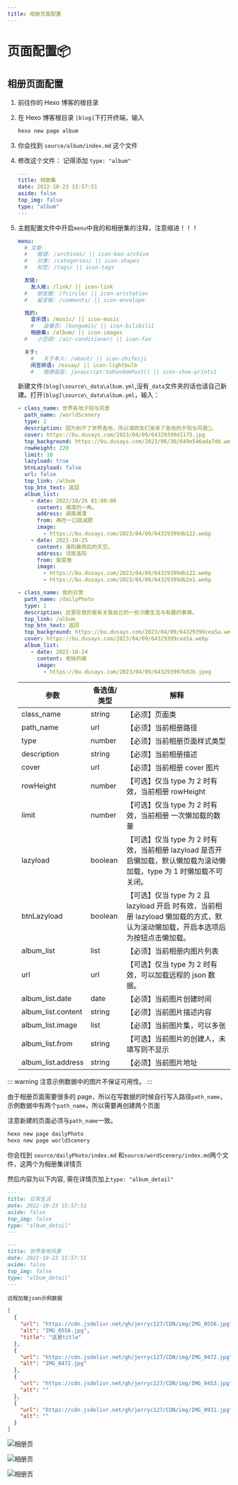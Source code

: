 ```yaml
---
title: 相册页面配置
---
```

# 页面配置📦
## 相册页面配置

1. 前往你的 Hexo 博客的根目录

2. 在 Hexo 博客根目录 `[blog]`下打开终端，输入
    ```bash
    hexo new page album
    ```

3. 你会找到 `source/album/index.md` 这个文件

4. 修改这个文件：
   记得添加 `type: "album"`
    ```yml 
    ---
    title: 相册集
    date: 2022-10-23 15:57:51
    aside: false
    top_img: false
    type: "album"
    ---
    ```

5. 主题配置文件中开启`menu`中我的和相册集的注释，注意缩进！！！
    ```yml
    menu:
      # 文章:
      #   隧道: /archives/ || icon-box-archive
      #   分类: /categories/ || icon-shapes
      #   标签: /tags/ || icon-tags

      友链:
        友人帐: /link/ || icon-link
      #   朋友圈: /fcircle/ || icon-artstation
      #   留言板: /comments/ || icon-envelope

      我的:
        音乐馆: /music/ || icon-music
        #   追番页: /bangumis/ || icon-bilibili1
        相册集: /album/ || icon-images
      #   小空调: /air-conditioner/ || icon-fan

      关于:
        #   关于本人: /about/ || icon-zhifeiji
        闲言碎语: /essay/ || icon-lightbulb
        #   随便逛逛: javascript:toRandomPost() || icon-shoe-prints1
    ```

    新建文件`[blog]\source\_data\album.yml`,没有`_data`文件夹的话也请自己新建。打开`[blog]\source\_data\album.yml`，输入：

    ```yml
    - class_name: 世界各地夕阳与风景
      path_name: /worldScenery
      type: 2
      description: 因为到不了世界各地，所以请网友们发来了各地的夕阳与风景🌇。
      cover: https://bu.dusays.com/2023/04/09/64329399d1175.jpg
      top_background: https://bu.dusays.com/2023/06/30/649e546ada7dd.webp
      rowHeight: 220
      limit: 10
      lazyload: true
      btnLazyload: false
      url: false
      top_link: /album
      top_btn_text: 返回
      album_list:
        - date: 2022/10/26 01:00:00
          content: 湘潭的一角。
          address: 湖南湘潭
          from: 再吃一口就减肥
          image:
            - https://bu.dusays.com/2023/04/09/64329399db122.webp
        - date: 2022-10-25
          content: 洛阳暴雨后的天空。
          address: 河南洛阳
          from: 紫菜卷
          image:
            - https://bu.dusays.com/2023/04/09/64329399db122.webp
            - https://bu.dusays.com/2023/04/09/64329399db2e1.webp

    - class_name: 我的日常
      path_name: /dailyPhoto
      type: 1
      description: 这里存放的是有关我自己的一些沙雕生活与有趣的事情。
      top_link: /album
      top_btn_text: 返回
      top_background: https://bu.dusays.com/2023/04/09/64329399cea5a.webp
      cover: https://bu.dusays.com/2023/04/09/64329399cea5a.webp
      album_list:
        - date: 2022-10-24
          content: 老妹的画
          image:
            - https://bu.dusays.com/2023/04/09/643293997b92b.jpeg
    ```

    | 参数               | 备选值/类型 | 解释                                                         |
    | ------------------ | ----------- | ------------------------------------------------------------ |
    | class_name         | string      | 【必须】页面类                                               |
    | path_name          | url         | 【必须】当前相册路径                                         |
    | type               | number      | 【必须】当前相册页面样式类型                                 |
    | description        | string      | 【必须】当前相册描述                                         |
    | cover              | url         | 【必须】当前相册 cover 图片                                  |
    | rowHeight          | number      | 【可选】仅当 type 为 2 时有效，当前相册 rowHeight            |
    | limit              | number      | 【可选】仅当 type 为 2 时有效，当前相册 一次懒加载的数量     |
    | lazyload           | boolean     | 【可选】仅当 type 为 2 时有效，当前相册 lazyload 是否开启懒加载，默认懒加载为滚动懒加载，type 为 1 时懒加载不可关闭。 |
    | btnLazyload        | boolean     | 【可选】仅当 type 为 2 且 lazyload 开启 时有效，当前相册 lazyload 懒加载的方式，默认为滚动懒加载，开启本选项后为按钮点击懒加载。 |
    | album_list         | list        | 【必须】当前相册内图片列表                                   |
    | url                | url         | 【可选】仅当 type 为 2 时有效，可以加载远程的 json 数据。    |
    | album_list.date    | date        | 【必须】当前图片创建时间                                     |
    | album_list.content | string      | 【必须】当前图片描述内容                                     |
    | album_list.image   | list        | 【必须】当前图片集，可以多张                                 |
    | album_list.from    | string      | 【可选】当前图片的创建人，未填写则不显示                     |
    | album_list.address | string      | 【必须】当前图片地址                                         |

::: warning
注意示例数据中的图片不保证可用性。
:::

由于相册页面需要很多的 page，所以在写数据的时候自行写入路径`path_name`，示例数据中有两个`path_name`，所以需要再创建两个页面

注意新建的页面必须与`path_name`一致。

```bash
hexo new page dailyPhoto
hexo new page worldScenery
```

你会找到 `source/dailyPhoto/index.md` 和`source/wordScenery/index.md`两个文件，这两个为相册集详情页

然后内容为以下内容, 需在详情页加上`type: "album_detail"`

```MARKDOWN
---
title: 日常生活
date: 2022-10-23 15:57:51
aside: false
top_img: false
type: "album_detail"
---
```

```MARKDOWN
---
title: 世界各地风景
date: 2022-10-23 15:57:51
aside: false
top_img: false
type: "album_detail"
---
```

`远程加载json示例数据`

```json
[
  {
    "url": "https://cdn.jsdelivr.net/gh/jerryc127/CDN/img/IMG_0556.jpg",
    "alt": "IMG_0556.jpg",
    "title": "这是title"
  },
  {
    "url": "https://cdn.jsdelivr.net/gh/jerryc127/CDN/img/IMG_0472.jpg",
    "alt": "IMG_0472.jpg"
  },
  {
    "url": "https://cdn.jsdelivr.net/gh/jerryc127/CDN/img/IMG_0453.jpg",
    "alt": ""
  },
  {
    "url": "https://cdn.jsdelivr.net/gh/jerryc127/CDN/img/IMG_0931.jpg",
    "alt": ""
  }
]
```

![相册页](https://img02.anheyu.com/adminuploads/1/2023/04/09/64326458a0f01.png!blogimg)

![相册页](https://img02.anheyu.com/adminuploads/1/2023/04/19/643f4351c8245.webp!blogimg)

![相册页](https://img02.anheyu.com/adminuploads/1/2023/04/19/643f42162d2f4.webp!blogimg)
